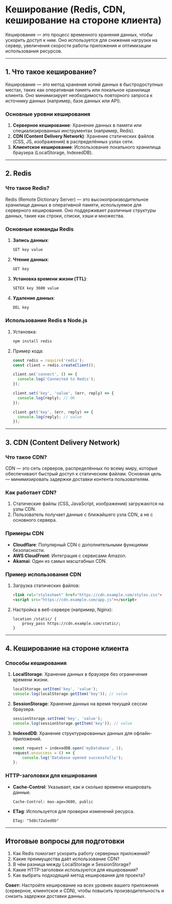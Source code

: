 # Кеширование (Redis, CDN, кеширование на стороне клиента)

Кеширование — это процесс временного хранения данных, чтобы ускорить доступ к ним. Оно используется для снижения нагрузки на сервер, увеличения скорости работы приложения и оптимизации использования ресурсов.

---

## 1. Что такое кеширование?
Кеширование — это метод хранения копий данных в быстродоступных местах, таких как оперативная память или локальное хранилище клиента. Оно минимизирует необходимость повторного запроса к источнику данных (например, базе данных или API).

### Основные уровни кеширования
1. **Серверное кеширование**: Хранение данных в памяти или специализированных инструментах (например, Redis).
2. **CDN (Content Delivery Network)**: Хранение статических файлов (CSS, JS, изображения) в распределённых узлах сети.
3. **Клиентское кеширование**: Использование локального хранилища браузера (LocalStorage, IndexedDB).

---

## 2. Redis

### Что такое Redis?
Redis (Remote Dictionary Server) — это высокопроизводительное хранилище данных в оперативной памяти, используемое для серверного кеширования. Оно поддерживает различные структуры данных, такие как строки, списки, хэши и множества.

### Основные команды Redis
1. **Запись данных**:
   ```bash
   SET key value
   ```
2. **Чтение данных**:
   ```bash
   GET key
   ```
3. **Установка времени жизни (TTL)**:
   ```bash
   SETEX key 3600 value
   ```
4. **Удаление данных**:
   ```bash
   DEL key
   ```

### Использование Redis в Node.js
1. Установка:
   ```bash
   npm install redis
   ```
2. Пример кода:
   ```javascript
   const redis = require('redis');
   const client = redis.createClient();

   client.on('connect', () => {
     console.log('Connected to Redis');
   });

   client.set('key', 'value', (err, reply) => {
     console.log(reply); // OK
   });

   client.get('key', (err, reply) => {
     console.log(reply); // value
   });
   ```

---

## 3. CDN (Content Delivery Network)

### Что такое CDN?
CDN — это сеть серверов, распределённых по всему миру, которые обеспечивают быстрый доступ к статическим файлам. Основная цель — минимизировать задержки доставки контента пользователям.

### Как работает CDN?
1. Статические файлы (CSS, JavaScript, изображения) загружаются на узлы CDN.
2. Пользователь получает данные с ближайшего узла CDN, а не с основного сервера.

### Примеры CDN
- **Cloudflare**: Популярный CDN с дополнительными функциями безопасности.
- **AWS CloudFront**: Интеграция с сервисами Amazon.
- **Akamai**: Один из самых масштабных CDN.

### Пример использования CDN
1. Загрузка статических файлов:
   ```html
   <link rel="stylesheet" href="https://cdn.example.com/styles.css">
   <script src="https://cdn.example.com/app.js"></script>
   ```
2. Настройка в веб-сервере (например, Nginx):
   ```nginx
   location /static/ {
       proxy_pass https://cdn.example.com/static/;
   }
   ```

---

## 4. Кеширование на стороне клиента

### Способы кеширования
1. **LocalStorage**: Хранение данных в браузере без ограничения времени жизни.
   ```javascript
   localStorage.setItem('key', 'value');
   console.log(localStorage.getItem('key')); // value
   ```

2. **SessionStorage**: Хранение данных на время текущей сессии браузера.
   ```javascript
   sessionStorage.setItem('key', 'value');
   console.log(sessionStorage.getItem('key')); // value
   ```

3. **IndexedDB**: Хранение структурированных данных для офлайн-приложений.
   ```javascript
   const request = indexedDB.open('myDatabase', 1);
   request.onsuccess = () => {
       console.log('Database opened successfully');
   };
   ```

### HTTP-заголовки для кеширования
- **Cache-Control**: Указывает, как и сколько времени кешировать данные.
   ```http
   Cache-Control: max-age=3600, public
   ```
- **ETag**: Используется для проверки изменений ресурса.
   ```http
   ETag: "5d8c72a5ed8b"
   ```

---

## Итоговые вопросы для подготовки

1. Как Redis помогает ускорить работу серверных приложений?
2. Какие преимущества даёт использование CDN?
3. В чём разница между LocalStorage и SessionStorage?
4. Какие HTTP-заголовки используются для кеширования?
5. Как выбрать подходящий метод кеширования для проекта?

**Совет:** Настройте кеширование на всех уровнях вашего приложения (серверное, клиентское и CDN), чтобы повысить производительность и снизить задержки доставки данных.

